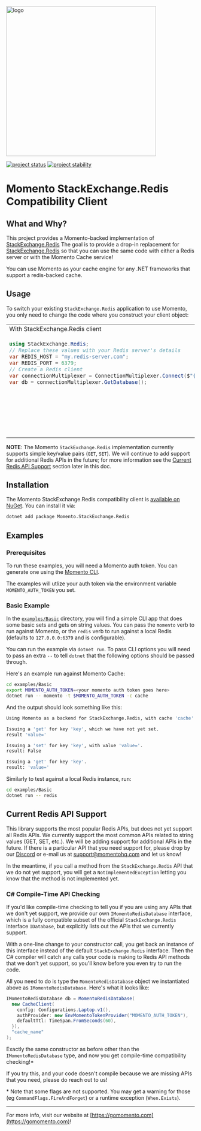 <img src="https://docs.momentohq.com/img/logo.svg" alt="logo" width="400"/>

[![project status](https://momentohq.github.io/standards-and-practices/badges/project-status-official.svg)](https://github.com/momentohq/standards-and-practices/blob/main/docs/momento-on-github.md)
[![project stability](https://momentohq.github.io/standards-and-practices/badges/project-stability-alpha.svg)](https://github.com/momentohq/standards-and-practices/blob/main/docs/momento-on-github.md) 


# Momento StackExchange.Redis Compatibility Client

## What and Why?

This project provides a Momento-backed implementation of [StackExchange.Redis](https://github.com/StackExchange/StackExchange.Redis)
The goal is to provide a drop-in replacement for [StackExchange.Redis](https://github.com/StackExchange/StackExchange.Redis) so that you can
use the same code with either a Redis server or with the Momento Cache service!

You can use Momento as your cache engine for any .NET frameworks that support a redis-backed cache.

## Usage

To switch your existing `StackExchange.Redis` application to use Momento, you only need to change the code where you construct your client object:

<table>
<tr>
 <td width="50%">With StackExchange.Redis client</td>
 <td width="50%">With Momento's StackExchange.Redis compatibility client</td>
</tr>
<tr>
 <td width="50%" valign="top">

```csharp
using StackExchange.Redis;
// Replace these values with your Redis server's details
var REDIS_HOST = "my.redis-server.com";
var REDIS_PORT = 6379;
// Create a Redis client
var connectionMultiplexer = ConnectionMultiplexer.Connect($"{REDIS_HOST}:{REDIS_PORT}");
var db = connectionMultiplexer.GetDatabase();
```

</td>
<td width="50%">

```csharp
using System;
using Momento.Auth;
using Momento.Config;
using Momento.Sdk;
using Momento.StackExchange.Redis;
// Create a Momento-backed Redis client
var db = MomentoRedisDatabase(
  new CacheClient(
    config: Configurations.Laptop.v1(),
    authProvider: new EnvMomentoTokenProvider("MOMENTO_AUTH_TOKEN"),
    defaultTtl: TimeSpan.FromSeconds(60),
  }),
  "cache_name"
);
```

 </td>
</tr>
</table>

**NOTE**: The Momento `StackExchange.Redis` implementation currently supports simple key/value pairs (`GET`, `SET`). We will continue to add support for additional Redis APIs in the future; for more
information see the [Current Redis API Support](#current-redis-api-support) section later in this doc.

## Installation

The Momento StackExchange.Redis compatibility client is [available on NuGet](https://www.nuget.org/packages/Momento.StackExchange.Redis).
You can install it via:

```bash
dotnet add package Momento.StackExchange.Redis
```

## Examples

### Prerequisites

To run these examples, you will need a Momento auth token. You can generate one using the [Momento CLI](https://github.com/momentohq/momento-cli).

The examples will utlize your auth token via the environment variable `MOMENTO_AUTH_TOKEN` you set.

### Basic Example

In the [`examples/Basic`](./examples/Basic) directory, you will find a simple CLI app that does some basic sets and gets
on string values. You can pass the `momento` verb to run against Momento, or the `redis` verb to run against
a local Redis (defaults to `127.0.0.0:6379` and is configurable).

You can run the example via `dotnet run`. To pass CLI options you will need to pass an extra `--` to tell `dotnet` that
the following options should be passed through.

Here's an example run against Momento Cache:

```bash
cd examples/Basic
export MOMENTO_AUTH_TOKEN=<your momento auth token goes here>
dotnet run -- momento -t $MOMENTO_AUTH_TOKEN -c cache
```

And the output should look something like this:

```bash
Using Momento as a backend for StackExchange.Redis, with cache 'cache'

Issuing a 'get' for key 'key', which we have not yet set.
result 'value='

Issuing a 'set' for key 'key', with value 'value='.
result: False

Issuing a 'get' for key 'key'.
result: 'value='
```

Similarly to test against a local Redis instance, run:

```bash
cd examples/Basic
dotnet run -- redis
```

## Current Redis API Support

This library supports the most popular Redis APIs, but does not yet support all Redis APIs. We currently support the most
common APIs related to string values (GET, SET, etc.). We will be adding support for additional
APIs in the future. If there is a particular API that you need support for, please drop by our [Discord](https://discord.com/invite/3HkAKjUZGq)
or e-mail us at [support@momentohq.com](mailto:support@momentohq.com) and let us know!

In the meantime, if you call a method from the `StackExchange.Redis` API that we do not yet support, you will get a `NotImplementedException`
letting you know that the method is not implemented yet.

### C# Compile-Time API Checking

If you'd like compile-time checking to tell you if you are using any APIs that we don't yet
support, we provide our own `IMomentoRedisDatabase` interface, which is a fully compatible subset of the official `StackExchange.Redis`
interface `IDatabase`, but explicitly lists out the APIs that we currently support.

With a one-line change to your constructor call, you get back an instance of this interface instead of the
default `StackExchange.Redis` interface. Then the C# compiler will catch any calls your code is making to Redis
API methods that we don't yet support, so you'll know before you even try to run the code.

All you need to do is type the `MomentoRedisDatabase` object we instantiated above as
`IMomentoRedisDatabase`. Here's what it looks like:

```csharp
IMomentoRedisDatabase db = MomentoRedisDatabase(
  new CacheClient(
    config: Configurations.Laptop.v1(),
    authProvider: new EnvMomentoTokenProvider("MOMENTO_AUTH_TOKEN"),
    defaultTtl: TimeSpan.FromSeconds(60),
  }),
  "cache_name"
);
```

Exactly the same constructor as before other than the `IMomentoRedisDatabase` type, and now you get compile-time compatibility checking!\*

If you try this, and your code doesn't compile because we are missing APIs that you need, please do reach out to us!

\* Note that some flags are not supported. You may get a warning for those (eg `CommandFlags.FireAndForget`) or a runtime exception (`When.Exists`).

----------------------------------------------------------------------------------------
For more info, visit our website at [https://gomomento.com](https://gomomento.com)!
